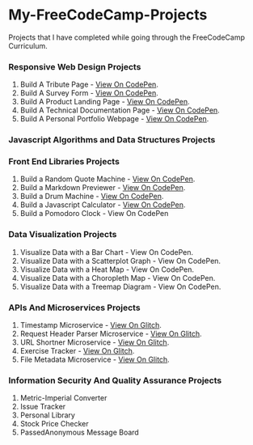 # My-FreeCodeCamp-Projects
Projects that I have completed while going through the FreeCodeCamp Curriculum.

### Responsive Web Design Projects
   1. Build A Tribute Page - [View On CodePen](https://codepen.io/kudeh/full/mwrdNe/).
   2. Build A Survey Form - [View On CodePen](https://codepen.io/kudeh/full/wXgBrG/).
   3. Build A Product Landing Page - [View On CodePen](https://codepen.io/kudeh/full/mKWqQK/).
   4. Build A Technical Documentation Page - [View On CodePen](https://codepen.io/kudeh/full/gjYVLR/).
   5. Build A Personal Portfolio Webpage - [View On CodePen](https://codepen.io/kudeh/full/VWPvWX/).

### Javascript Algorithms and Data Structures Projects


### Front End Libraries Projects
   1. Build a Random Quote Machine - [View On CodePen](https://codepen.io/kudeh/full/KGKVJo/).
   2. Build a Markdown Previewer - [View On CodePen](https://codepen.io/kudeh/full/rRxQrm).
   3. Build a Drum Machine - [View On CodePen](https://codepen.io/kudeh/full/rRzxGZ).
   4. Build a Javascript Calculator - [View On CodePen](https://codepen.io/kudeh/full/ZZbONd).
   5. Build a Pomodoro Clock - View On CodePen


### Data Visualization Projects
   1. Visualize Data with a Bar Chart - View On CodePen.
   2. Visualize Data with a Scatterplot Graph - View On CodePen.
   3. Visualize Data with a Heat Map - View On CodePen.
   4. Visualize Data with a Choropleth Map - View On CodePen.
   5. Visualize Data with a Treemap Diagram - View On CodePen.


### APIs And Microservices Projects
   1. Timestamp Microservice - [View On Glitch](https://cuddly-aardvark.glitch.me/).
   2. Request Header Parser Microservice - [View On Glitch](https://gainful-watcher.glitch.me/).
   3. URL Shortner Microservice - [View On Glitch](https://ancient-printer.glitch.me/).
   4. Exercise Tracker - [View On Glitch](https://uncovered-parakeet.glitch.me/).
   5. File Metadata Microservice - [View On Glitch](https://simple-aluminum.glitch.me/).

### Information Security And Quality Assurance Projects
   1. Metric-Imperial Converter 
   2. Issue Tracker 
   3. Personal Library 
   4. Stock Price Checker 
   5. PassedAnonymous Message Board 
